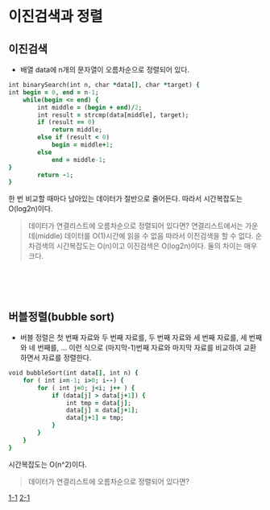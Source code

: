 # 이진검색과 정렬
## 이진검색 
* 배열 data에 n개의 문자열이 오름차순으로 정렬되어 있다.
```ruby 
int binarySearch(int n, char *data[], char *target) {
int begin = 0, end = n-1;
    while(begin <= end) {
        int middle = (begin + end)/2;
        int result = strcmp(data[middle], target);
        if (result == 0)
            return middle;
        else if (result < 0)
            begin = middle+1;
        else
            end = middle-1;
}
        return -1;
}
```
한 번 비교할 때마다 남아있는 데이터가 절반으로 줄어든다.
따라서 시간복잡도는 O(log2n)이다.

>데이터가 연결리스트에 오름차순으로 정렬되어 있다면?
연결리스트에서는 가운데(middle) 데이터를 O(1)시간에 읽을 수 없음
따라서 이진검색을 할 수 없다.
순차검색의 시간복잡도는 O(n)이고 이진검색은 O(log2n)이다. 둘의 차이는 매우 크다.

<br><br><br>

## 버블정렬(bubble sort) 
* 버블 정렬은 첫 번째 자료와 두 번째 자료를, 두 번째 자료와 세 번째 자료를, 세 번째와 네 번째를, … 이런 식으로 (마지막-1)번째 자료와 마지막 자료를 비교하여 교환하면서 자료를 정렬한다.
```ruby
void bubbleSort(int data[], int n) {
    for ( int i=n-1; i>0; i--) {
        for ( int j=0; j<i; j++ ) {
            if (data[j] > data[j+1]) {
                int tmp = data[j];
                data[j] = data[j+1];
                data[j+1] = tmp;
            }
        }
    }
}
```
시간복잡도는 O(n^2)이다.

>데이터가 연결리스트에 오름차순으로 정렬되어 있다면?

[1-1](https://github.com/MinsoftK/TIL/blob/master/Algorithm/1-1%20Analysis_of_Algortihm.md)
[2-1](https://github.com/MinsoftK/TIL/blob/master/Algorithm/2-1%20Recusion.md)

